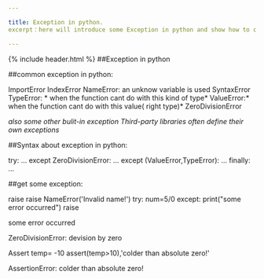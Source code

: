 ```yaml
---

title: Exception in python.
excerpt：here will introduce some Exception in python and show how to caught and raise it.

---
```




{% include header.html %}
##Exception in python 


##common exception in python:

ImportError
IndexError
NameError: an unknow variable is used
SyntaxError
TypeError: * when the function cant do with this kind of type*
ValueError:* when the function cant do with this value( right type)*
ZeroDivisionError

*also some other bulit-in exception* *Third-party libraries often define their own exceptions*


##Syntax about exception in python:

try:
  ...
except ZeroDivisionError:
  ...
except (ValueError,TypeError):
  ...
finally:
  ...


##get some exception:

raise
raise NameError('Invalid name!')
try:
  num=5/0
except:
  print("some error occurred")
  raise
  
>>>
some error occurred

ZeroDivisionError: devision by zero
>>>
Assert
temp= -10
assert(temp>10),'colder than absolute zero!'

>>>
AssertionError: colder than absolute zero!
>>>

